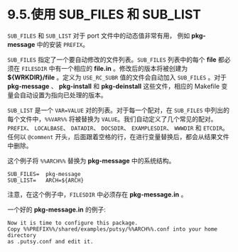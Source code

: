 # 9.5.使用 SUB\_FILES 和 SUB\_LIST

`SUB_FILES` 和 `SUB_LIST` 对于 port 文件中的动态值非常有用， 例如 **pkg-message** 中的安装 `PREFIX`。

`SUB_FILES` 指定了一个要自动修改的文件列表。`SUB_FILES` 列表中的每个 **file** 都必须在 `FILESDIR` 中有一个相应的 **file.in** 。修改后的版本将被创建为 **${WRKDIR}/file** 。定义为 `USE_RC_SUBR` 值的文件会自动加入 `SUB_FILES` 。对于 **pkg-message** 、 **pkg-install** 和 **pkg-deinstall** 这些文件，相应的 Makefile 变量会自动设置为指向已处理的版本。

`SUB_LIST` 是一个 `VAR=VALUE` 对的列表。对于每一个配对，在 `SUB_FILES` 中列出的每个文件中，`%%VAR%%` 将被替换为 `VALUE`。我们自动定义了几个常见的配对。`PREFIX`、 `LOCALBASE`、 `DATADIR`、 `DOCSDIR`、 `EXAMPLESDIR`、 `WWWDIR` 和 `ETCDIR`。任何以 `@comment` 开头，后面跟着空格的行，在进行变量替换后，都会从结果文件中删除。

这个例子将 `%%ARCH%%` 替换为 **pkg-message** 中的系统结构。

```shell-sessionl
SUB_FILES=	pkg-message
SUB_LIST=	ARCH=${ARCH}
```

注意，在这个例子中，`FILESDIR` 中必须存在 **pkg-message.in** 。

一个好的 **pkg-message.in** 的例子:

```shell-sessionl
Now it is time to configure this package.
Copy %%PREFIX%%/shared/examples/putsy/%%ARCH%%.conf into your home directory
as .putsy.conf and edit it.
```

